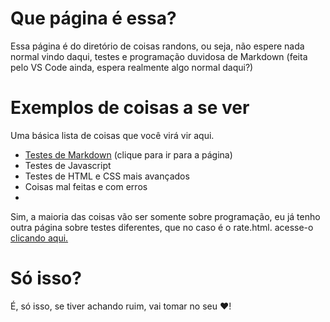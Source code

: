 # Que página é essa? #
Essa página é do diretório de coisas randons, ou seja, não espere nada normal vindo daqui, testes e programação duvidosa de Markdown (feita pelo VS Code ainda, espera realmente algo normal daqui?)

# Exemplos de coisas a se ver #
Uma básica lista de coisas que você virá vir aqui.
* [Testes de Markdown](markdown.md) (clique para ir para a página)
* Testes de Javascript
* Testes de HTML e CSS mais avançados
* Coisas mal feitas e com erros
* 
Sim, a maioria das coisas vão ser somente sobre programação, eu já tenho outra página sobre testes diferentes, que no caso é o rate.html. acesse-o [clicando aqui.](https://andrezeira1.github.io/html/rate)

# Só isso?
É, só isso, se tiver achando ruim, vai tomar no seu ❤️!